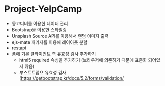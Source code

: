 # Project-YelpCamp

- 몽고디비를 이용한 데이터 관리
- Bootstrap을 이용한 스타일링
- Unsplash Source API를 이용해서 랜덤 이미지 출력
- ejs-mate 패키지를 이용해 레이아웃 분할
- restapi
- 폼에 기본 클라이언트 측 유효성 검사 추가하기
  - html5 required 속성을 추가하기 (브라우저에 의존하기 때문에 표준화 되어있지 않음)
  - 부스트트랩으 유효성 검사 (https://getbootstrap.kr/docs/5.2/forms/validation/
